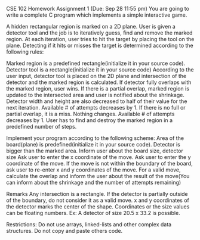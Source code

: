 CSE 102 Homework Assignment 1 (Due: Sep 28 11:55 pm)
You are going to write a complete C program which implements a simple interactive game.

A hidden rectangular region is marked on a 2D plane. User is given a detector tool and the job is to iteratively guess, find and remove the marked region. At each iteration, user tries to hit the target by placing the tool on the plane. Detecting if it hits or misses the target is determined according to the following rules:

Marked region is a predefined rectangle(initialize it in your source code).
Detector tool is a rectangle(initialize it in your source code)
According to the user input, detector tool is placed on the 2D plane and intersection of the detector and the marked region is calculated.
If detector fully overlaps with the marked region, user wins.
If there is a partial overlap, marked region is updated to the intersected area and user is notified about the shrinkage. Detector width and height are also decreased to half of their value for the next iteration.
Available # of attempts decreases by 1.
If there is no full or partial overlap, it is a miss. Nothing changes. Available # of attempts decreases by 1.
User has to find and destroy the marked region in a predefined number of steps.

Implement your program according to the following scheme:
Area of the board(plane) is predefined(initialize it in your source code).
Detector is bigger than the marked area.
Inform user about the board size, detector size
Ask user to enter the x coordinate of the move.
Ask user to enter the y coordinate of the move.
If the move is not within the boundary of the board, ask user to re-enter x and y coordinates of the move.
For a valid move, calculate the overlap and inform the user about the result of the move(You can inform about the shrinkage and the number of attempts remaining)

Remarks
Any intersection is a rectangle.
If the detector is partially outside of the boundary, do not consider it as a valid move.
x and y coordinates of the detector marks the center of the shape.
Coordinates or the size values can be floating numbers. Ex: A detector of size 20.5 x 33.2 is possible.

Restrictions:
Do not use arrays, linked-lists and other complex data structures.
Do not copy and paste others code.
